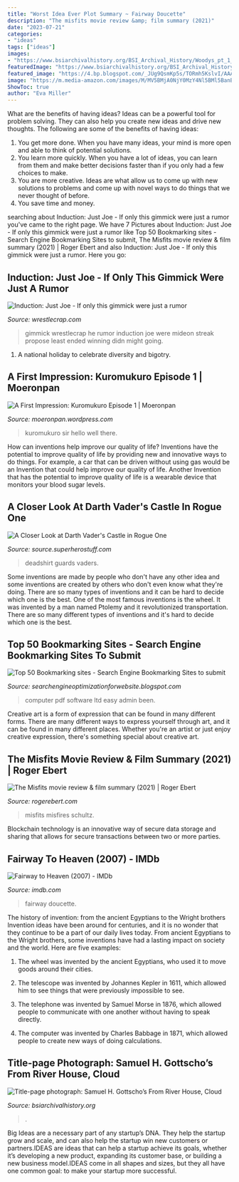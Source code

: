 ```yaml
---
title: "Worst Idea Ever Plot Summary ~ Fairway Doucette"
description: "The misfits movie review &amp; film summary (2021)"
date: "2023-07-21"
categories:
- "ideas"
tags: ["ideas"]
images:
- "https://www.bsiarchivalhistory.org/BSI_Archival_History/Woodys_pt_1_files/droppedImage_9.jpg"
featuredImage: "https://www.bsiarchivalhistory.org/BSI_Archival_History/Woodys_pt_1_files/droppedImage_9.jpg"
featured_image: "https://4.bp.blogspot.com/_JUg9QsmKp5s/TORmh5KslvI/AAAAAAAACCg/_-pRdv3xYVE/s000/feat2.jpg"
image: "https://m.media-amazon.com/images/M/MV5BMjA0NjY0MzY4Nl5BMl5BanBnXkFtZTcwNTA1NTQ0MQ@@._V1_UY268_CR0,0,182,268_AL_.jpg"
ShowToc: true
author: "Eva Miller"
---
```



What are the benefits of having ideas?
Ideas can be a powerful tool for problem solving. They can also help you create new ideas and drive new thoughts. The following are some of the benefits of having ideas: 
1. You get more done. When you have many ideas, your mind is more open and able to think of potential solutions. 
2. You learn more quickly. When you have a lot of ideas, you can learn from them and make better decisions faster than if you only had a few choices to make. 
3. You are more creative. Ideas are what allow us to come up with new solutions to problems and come up with novel ways to do things that we never thought of before. 
4. You save time and money.

	

		
searching about Induction: Just Joe - If only this gimmick were just a rumor you've came to the right page. We have 7 Pictures about Induction: Just Joe - If only this gimmick were just a rumor like Top 50 Bookmarking sites - Search Engine Bookmarking Sites to submit, The Misfits movie review &amp; film summary (2021) | Roger Ebert and also Induction: Just Joe - If only this gimmick were just a rumor. Here you go:
		
    
## Induction: Just Joe - If Only This Gimmick Were Just A Rumor

<img loading=lazy src="http://wrestlecrap.com/wp-content/uploads/2014/10/justjoe06.png" onerror="this.onerror=null;this.src='https://tse2.mm.bing.net/th?id=OIP.a0cRl2k10GexjBjUDZQhqgHaFp&amp;pid=15.1';" alt="Induction: Just Joe - If only this gimmick were just a rumor">

_Source: wrestlecrap.com_

>gimmick wrestlecrap he rumor induction joe were mideon streak propose least ended winning didn might going. 

	

1. A national holiday to celebrate diversity and bigotry.

    
## A First Impression: Kuromukuro Episode 1 | Moeronpan

<img loading=lazy src="https://lh3.googleusercontent.com/-pkSWOlKBzRI/Vw0DutW1xJI/AAAAAAAAAYU/kfAYlwLjkGUiK-KQ32EbSkQW6jev4pRWgCCo/s912-Ic42/1_1.jpg" onerror="this.onerror=null;this.src='https://tse2.mm.bing.net/th?id=OIP.2bvvMvEqHUooEiH2mXM8yQHaEK&amp;pid=15.1';" alt="A First Impression: Kuromukuro Episode 1 | Moeronpan">

_Source: moeronpan.wordpress.com_

>kuromukuro sir hello well there. 

	

How can inventions help improve our quality of life?
Inventions have the potential to improve quality of life by providing new and innovative ways to do things. For example, a car that can be driven without using gas would be an Invention that could help improve our quality of life. Another Invention that has the potential to improve quality of life is a wearable device that monitors your blood sugar levels.

    
## A Closer Look At Darth Vader&#039;s Castle In Rogue One

<img loading=lazy src="https://source.superherostuff.com/wp-content/uploads/2017/01/rogue-one-star-wars-story-vader.jpg" onerror="this.onerror=null;this.src='https://tse2.mm.bing.net/th?id=OIP.F-zi2F_QBYGyotQDe7VuggHaDE&amp;pid=15.1';" alt="A Closer Look at Darth Vader&#039;s Castle in Rogue One">

_Source: source.superherostuff.com_

>deadshirt guards vaders. 

	

Some inventions are made by people who don't have any other idea and some inventions are created by others who don't even know what they're doing. There are so many types of inventions and it can be hard to decide which one is the best. One of the most famous inventions is the wheel. It was invented by a man named Ptolemy and it revolutionized transportation. There are so many different types of inventions and it's hard to decide which one is the best.

    
## Top 50 Bookmarking Sites - Search Engine Bookmarking Sites To Submit

<img loading=lazy src="https://4.bp.blogspot.com/_JUg9QsmKp5s/TORmh5KslvI/AAAAAAAACCg/_-pRdv3xYVE/s000/feat2.jpg" onerror="this.onerror=null;this.src='https://tse3.mm.bing.net/th?id=OIP.XAU3Ns4NWVF8PxN0FLbwNwHaB0&amp;pid=15.1';" alt="Top 50 Bookmarking sites - Search Engine Bookmarking Sites to submit">

_Source: searchengineoptimizationforwebsite.blogspot.com_

>computer pdf software ltd easy admin been. 

	

Creative art is a form of expression that can be found in many different forms. There are many different ways to express yourself through art, and it can be found in many different places. Whether you're an artist or just enjoy creative expression, there's something special about creative art.

    
## The Misfits Movie Review &amp; Film Summary (2021) | Roger Ebert

<img loading=lazy src="https://static.rogerebert.com/uploads/review/primary_image/reviews/the-misfits-movie-review-2021/The_Misfits_Still_16.jpg" onerror="this.onerror=null;this.src='https://tse2.mm.bing.net/th?id=OIP.axXXhWYRIQ2gX6LXxcbTMQHaDG&amp;pid=15.1';" alt="The Misfits movie review &amp; film summary (2021) | Roger Ebert">

_Source: rogerebert.com_

>misfits misfires schultz. 

	

Blockchain technology is an innovative way of secure data storage and sharing that allows for secure transactions between two or more parties.

    
## Fairway To Heaven (2007) - IMDb

<img loading=lazy src="https://m.media-amazon.com/images/M/MV5BMjA0NjY0MzY4Nl5BMl5BanBnXkFtZTcwNTA1NTQ0MQ@@._V1_UY268_CR0,0,182,268_AL_.jpg" onerror="this.onerror=null;this.src='https://tse3.mm.bing.net/th?id=OIP.FCgxGqs5867j1NRZEApCLAAAAA&amp;pid=15.1';" alt="Fairway to Heaven (2007) - IMDb">

_Source: imdb.com_

>fairway doucette. 

	

The history of invention: from the ancient Egyptians to the Wright brothers
Invention ideas have been around for centuries, and it is no wonder that they continue to be a part of our daily lives today. From ancient Egyptians to the Wright brothers, some inventions have had a lasting impact on society and the world. Here are five examples:
1) The wheel was invented by the ancient Egyptians, who used it to move goods around their cities.

2) The telescope was invented by Johannes Kepler in 1611, which allowed him to see things that were previously impossible to see.

3) The telephone was invented by Samuel Morse in 1876, which allowed people to communicate with one another without having to speak directly.

4) The computer was invented by Charles Babbage in 1871, which allowed people to create new ways of doing calculations.

    
## Title-page Photograph: Samuel H. Gottscho’s From River House, Cloud

<img loading=lazy src="https://www.bsiarchivalhistory.org/BSI_Archival_History/Woodys_pt_1_files/droppedImage_9.jpg" onerror="this.onerror=null;this.src='https://tse2.mm.bing.net/th?id=OIP.DDiKO2zXrtgY1QyDCgb9ogAAAA&amp;pid=15.1';" alt="Title-page photograph: Samuel H. Gottscho’s From River House, Cloud">

_Source: bsiarchivalhistory.org_

>. 

	

Big Ideas are a necessary part of any startup’s DNA. They help the startup grow and scale, and can also help the startup win new customers or partners.IDEAS are ideas that can help a startup achieve its goals, whether it’s developing a new product, expanding its customer base, or building a new business model.IDEAS come in all shapes and sizes, but they all have one common goal: to make your startup more successful.

